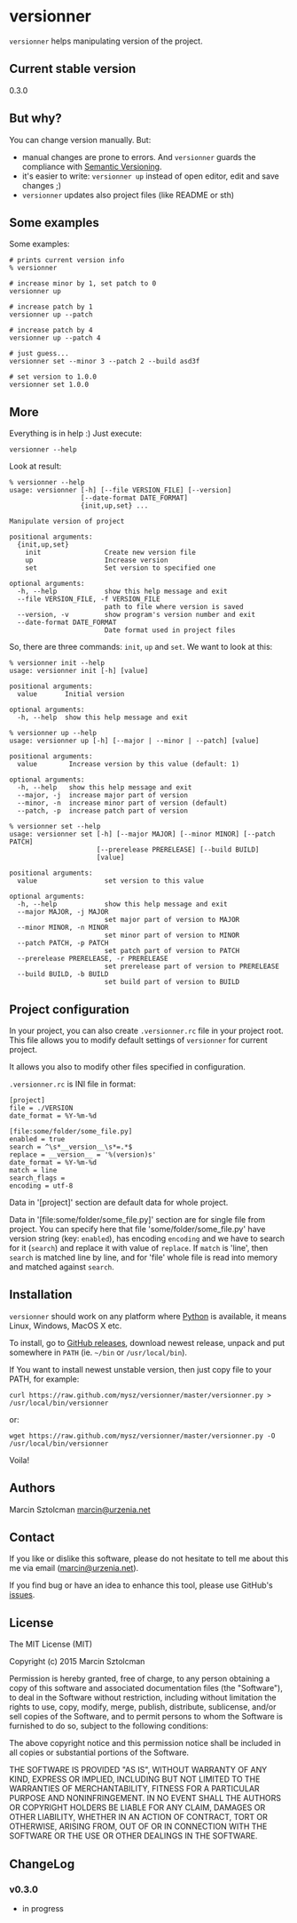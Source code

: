 versionner
==========

`versionner` helps manipulating version of the project.

Current stable version
----------------------

0.3.0

But why?
--------

You can change version manually. But:

* manual changes are prone to errors. And `versionner` guards the compliance
    with [Semantic Versioning](http://semver.org/).
* it's easier to write: `versionner up` instead of open editor, edit and
    save changes ;)
* `versionner` updates also project files (like README or sth)

Some examples
---------------------

Some examples:

    # prints current version info
    % versionner
    
    # increase minor by 1, set patch to 0
    versionner up
    
    # increase patch by 1
    versionner up --patch 
    
    # increase patch by 4
    versionner up --patch 4
     
    # just guess...
    versionner set --minor 3 --patch 2 --build asd3f
        
    # set version to 1.0.0
    versionner set 1.0.0

More
----

Everything is in help :) Just execute:

    versionner --help

Look at result:

    % versionner --help
    usage: versionner [-h] [--file VERSION_FILE] [--version]
                      [--date-format DATE_FORMAT]
                      {init,up,set} ...
    
    Manipulate version of project
    
    positional arguments:
      {init,up,set}
        init                Create new version file
        up                  Increase version
        set                 Set version to specified one
    
    optional arguments:
      -h, --help            show this help message and exit
      --file VERSION_FILE, -f VERSION_FILE
                            path to file where version is saved
      --version, -v         show program's version number and exit
      --date-format DATE_FORMAT
                            Date format used in project files
      
So, there are three commands: `init`, `up` and `set`. We want to look at this:

    % versionner init --help
    usage: versionner init [-h] [value]
    
    positional arguments:
      value       Initial version
    
    optional arguments:
      -h, --help  show this help message and exit

    % versionner up --help
    usage: versionner up [-h] [--major | --minor | --patch] [value]
    
    positional arguments:
      value        Increase version by this value (default: 1)
    
    optional arguments:
      -h, --help   show this help message and exit
      --major, -j  increase major part of version
      --minor, -n  increase minor part of version (default)
      --patch, -p  increase patch part of version

    % versionner set --help
    usage: versionner set [-h] [--major MAJOR] [--minor MINOR] [--patch PATCH]
                          [--prerelease PRERELEASE] [--build BUILD]
                          [value]
    
    positional arguments:
      value                 set version to this value
    
    optional arguments:
      -h, --help            show this help message and exit
      --major MAJOR, -j MAJOR
                            set major part of version to MAJOR
      --minor MINOR, -n MINOR
                            set minor part of version to MINOR
      --patch PATCH, -p PATCH
                            set patch part of version to PATCH
      --prerelease PRERELEASE, -r PRERELEASE
                            set prerelease part of version to PRERELEASE
      --build BUILD, -b BUILD
                            set build part of version to BUILD

Project configuration
---------------------

In your project, you can also create `.versionner.rc` file in your project
root. This file allows you to modify default settings of `versionner` for
current project.

It allows you also to modify other files specified in configuration.

`.versionner.rc` is INI file in format:

    [project]
    file = ./VERSION
    date_format = %Y-%m-%d
    
    [file:some/folder/some_file.py]
    enabled = true
    search = ^\s*__version__\s*=.*$
    replace = __version__ = '%(version)s'
    date_format = %Y-%m-%d
    match = line
    search_flags = 
    encoding = utf-8

Data in '[project]' section are default data for whole project.

Data in '[file:some/folder/some_file.py]' section are for single file from
project. You can specify here that file 'some/folder/some_file.py' have
version string (key: `enabled`), has encoding `encoding` and we have to
search for it (`search`) and replace it with value of `replace`. If `match` is
'line', then `search` is matched line by line, and for 'file' whole file is
read into memory and matched against `search`.

Installation
------------

`versionner` should work on any platform where [Python](http://python.org) is available, it means Linux, Windows, MacOS X etc. 

To install, go to [GitHub releases](https://github.com/mysz/versionner/releases), download newest release, unpack and put somewhere in `PATH` (ie. `~/bin` or `/usr/local/bin`).

If You want to install newest unstable version, then just copy file to your PATH, for example:

    curl https://raw.github.com/mysz/versionner/master/versionner.py > /usr/local/bin/versionner

or:

    wget https://raw.github.com/mysz/versionner/master/versionner.py -O /usr/local/bin/versionner

Voila!

Authors
-------

Marcin Sztolcman <marcin@urzenia.net>

Contact
-------

If you like or dislike this software, please do not hesitate to tell me about this me via email (marcin@urzenia.net).

If you find bug or have an idea to enhance this tool, please use GitHub's [issues](https://github.com/mysz/versionner/issues).

License
-------

The MIT License (MIT)

Copyright (c) 2015 Marcin Sztolcman

Permission is hereby granted, free of charge, to any person obtaining a copy of
this software and associated documentation files (the "Software"), to deal in
the Software without restriction, including without limitation the rights to
use, copy, modify, merge, publish, distribute, sublicense, and/or sell copies of
the Software, and to permit persons to whom the Software is furnished to do so,
subject to the following conditions:

The above copyright notice and this permission notice shall be included in all
copies or substantial portions of the Software.

THE SOFTWARE IS PROVIDED "AS IS", WITHOUT WARRANTY OF ANY KIND, EXPRESS OR
IMPLIED, INCLUDING BUT NOT LIMITED TO THE WARRANTIES OF MERCHANTABILITY, FITNESS
FOR A PARTICULAR PURPOSE AND NONINFRINGEMENT. IN NO EVENT SHALL THE AUTHORS OR
COPYRIGHT HOLDERS BE LIABLE FOR ANY CLAIM, DAMAGES OR OTHER LIABILITY, WHETHER
IN AN ACTION OF CONTRACT, TORT OR OTHERWISE, ARISING FROM, OUT OF OR IN
CONNECTION WITH THE SOFTWARE OR THE USE OR OTHER DEALINGS IN THE SOFTWARE.

ChangeLog
---------

### v0.3.0

* in progress
